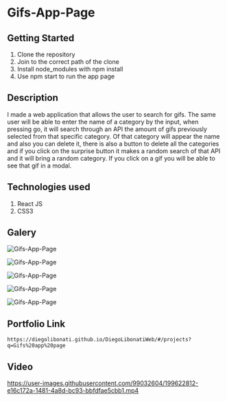 # Gifs-App-Page

## Getting Started

1. Clone the repository
2. Join to the correct path of the clone
3. Install node_modules with npm install
4. Use npm start to run the app page

## Description

I made a web application that allows the user to search for gifs. The same user will be able to enter the name of a category by the input, when pressing go, it will search through an API the amount of gifs previously selected from that specific category. Of that category will appear the name and also you can delete it, there is also a button to delete all the categories and if you click on the surprise button it makes a random search of that API and it will bring a random category. If you click on a gif you will be able to see that gif in a modal.

## Technologies used

1. React JS
2. CSS3

## Galery

![Gifs-App-Page](https://raw.githubusercontent.com/DiegoLibonati/DiegoLibonatiWeb/main/data/projects/React/Imagenes/gifappreact-0.jpg)

![Gifs-App-Page](https://raw.githubusercontent.com/DiegoLibonati/DiegoLibonatiWeb/main/data/projects/React/Imagenes/gifappreact-1.jpg)

![Gifs-App-Page](https://raw.githubusercontent.com/DiegoLibonati/DiegoLibonatiWeb/main/data/projects/React/Imagenes/gifappreact-2.jpg)

![Gifs-App-Page](https://raw.githubusercontent.com/DiegoLibonati/DiegoLibonatiWeb/main/data/projects/React/Imagenes/gifappreact-3.jpg)

![Gifs-App-Page](https://raw.githubusercontent.com/DiegoLibonati/DiegoLibonatiWeb/main/data/projects/React/Imagenes/gifappreact-4.jpg)

## Portfolio Link

`https://diegolibonati.github.io/DiegoLibonatiWeb/#/projects?q=Gifs%20app%20page`

## Video



https://user-images.githubusercontent.com/99032604/199622812-e16c172a-1481-4a8d-bc93-bbfdfae5cbb1.mp4

